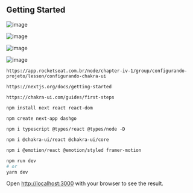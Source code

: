## Getting Started

![image](https://user-images.githubusercontent.com/23580648/158920379-4b8162b0-fe70-4383-bdf7-50ee162a777c.png)

![image](https://user-images.githubusercontent.com/23580648/158920428-4357c633-514b-4bf0-b942-9fb3eb9204c9.png)

![image](https://user-images.githubusercontent.com/23580648/158920454-8dcf3e45-6161-4c40-95c0-9efd76d9a431.png)

![image](https://user-images.githubusercontent.com/23580648/158920482-54cbd9f4-c072-4495-9715-54c0049cc6a3.png)


```
https://app.rocketseat.com.br/node/chapter-iv-1/group/configurando-projeto/lesson/configurando-chakra-ui
```

``` NextJS
https://nextjs.org/docs/getting-started
```

``` Chakra
https://chakra-ui.com/guides/first-steps
```

```
npm install next react react-dom
```

```
npm create next-app dashgo
```

```
npm i typescript @types/react @types/node -D
```

```
npm i @chakra-ui/react @chakra-ui/core
```

```
npm i @emotion/react @emotion/styled framer-motion
```

```bash
npm run dev
# or
yarn dev
```

Open [http://localhost:3000](http://localhost:3000) with your browser to see the result.

